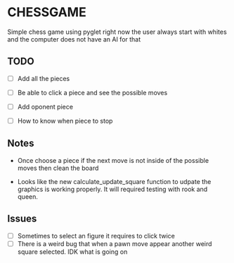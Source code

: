 # CHESSGAME
Simple chess game using pyglet right now the user always start with whites and the computer does not have an AI for that

## TODO 
- [ ] Add all the pieces
- [ ] Be able to click a piece and see the possible moves
- [ ] Add oponent piece
- [ ] How to know when piece to stop


## Notes

- Once choose a piece if the next move is not inside of the possible moves then
 clean the board

- Looks like the new calculate_update_square function to udpate the graphics is working properly. It will required testing with rook and queen. 

## Issues
- [ ] Sometimes to select an figure it requires to click twice
- [ ] There is a weird bug that when a pawn move appear another
    weird square selected. IDK what is going on